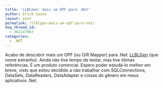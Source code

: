 ```yaml
---
title: 'LLBLGen: mais um OPF para .Net'
author: Erick Sasse
layout: post
permalink: /llblgen-mais-um-opf-para-net/
dsq_thread_id:
  - 262147967
categories:
  - .NET
---
```

Acabo de descobrir mais um OPF (ou O/R Mapper) para .Net: [LLBLGen][1] (que nome estranho). Ainda n&atilde;o tive tempo de testar, mas tive &oacute;timas refer&ecirc;ncias. &Eacute; um produto comercial. Espero poder estud&aacute;-lo melhor em breve, visto que estou decidido a n&atilde;o trabalhar com SQLConnections, DataSets, DataReaders, DataAdapter e coisas do g&ecirc;nero em meus aplicativos .Net.

 [1]: http://www.llblgen.com/